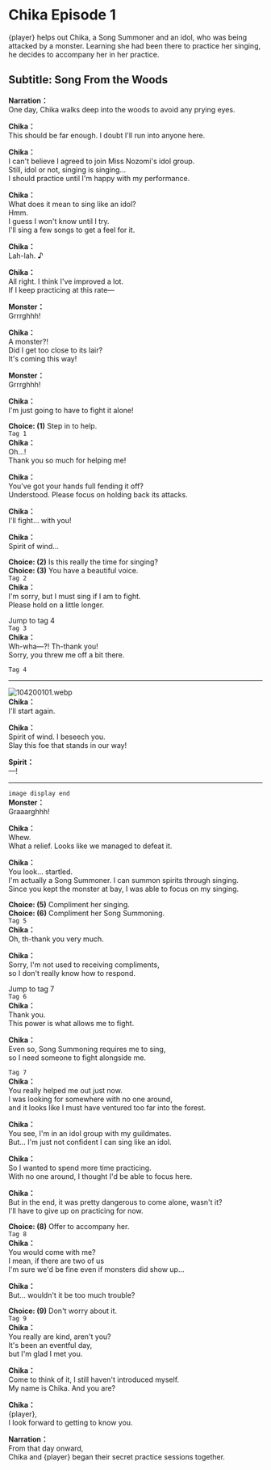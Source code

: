 # Chika Episode 1
{player} helps out Chika, a Song Summoner and an idol, who was being attacked by a monster. Learning she had been there to practice her singing, he decides to accompany her in her practice.
  
## Subtitle: Song From the Woods
  
**Narration：**  
One day, Chika walks deep into the woods to avoid any prying eyes.  
  
**Chika：**  
This should be far enough. I doubt I'll run into anyone here.  
  
**Chika：**  
I can't believe I agreed to join Miss Nozomi's idol group.  
Still, idol or not, singing is singing...  
I should practice until I'm happy with my performance.  
  
**Chika：**  
What does it mean to sing like an idol?  
Hmm.  
I guess I won't know until I try.  
I'll sing a few songs to get a feel for it.  
  
**Chika：**  
Lah-lah. ♪  
  
**Chika：**  
All right. I think I've improved a lot.  
If I keep practicing at this rate—  
  
**Monster：**  
Grrrghhh!  
  
**Chika：**  
A monster?!  
Did I get too close to its lair?  
It's coming this way!  
  
**Monster：**  
Grrrghhh!  
  
**Chika：**  
I'm just going to have to fight it alone!  
  
**Choice: (1)**  Step in to help.  
`Tag 1`  
**Chika：**  
Oh...!  
Thank you so much for helping me!  
  
**Chika：**  
You've got your hands full fending it off?  
Understood. Please focus on holding back its attacks.  
  
**Chika：**  
I'll fight... with you!  
  
**Chika：**  
Spirit of wind...  
  
**Choice: (2)**  Is this really the time for singing?  
**Choice: (3)**  You have a beautiful voice.  
`Tag 2`  
**Chika：**  
I'm sorry, but I must sing if I am to fight.  
Please hold on a little longer.  
  
Jump to tag 4  
`Tag 3`  
**Chika：**  
Wh-wha—?! Th-thank you!  
Sorry, you threw me off a bit there.  
  
`Tag 4`  

---  
  
![104200101.webp](https://redive.estertion.win/card/story/104200101.webp)  
**Chika：**  
I'll start again.  
  
**Chika：**  
Spirit of wind. I beseech you.  
Slay this foe that stands in our way!  
  
**Spirit：**  
—!  
  

---  
  
`image display end`  
**Monster：**  
Graaarghhh!  
  
**Chika：**  
Whew.  
What a relief. Looks like we managed to defeat it.  
  
**Chika：**  
You look... startled.  
I'm actually a Song Summoner. I can summon spirits through singing.  
Since you kept the monster at bay, I was able to focus on my singing.  
  
**Choice: (5)**  Compliment her singing.  
**Choice: (6)**  Compliment her Song Summoning.  
`Tag 5`  
**Chika：**  
Oh, th-thank you very much.  
  
**Chika：**  
Sorry, I'm not used to receiving compliments,  
so I don't really know how to respond.  
  
Jump to tag 7  
`Tag 6`  
**Chika：**  
Thank you.  
This power is what allows me to fight.  
  
**Chika：**  
Even so, Song Summoning requires me to sing,  
so I need someone to fight alongside me.  
  
`Tag 7`  
**Chika：**  
You really helped me out just now.  
I was looking for somewhere with no one around,  
and it looks like I must have ventured too far into the forest.  
  
**Chika：**  
You see, I'm in an idol group with my guildmates.  
But... I'm just not confident I can sing like an idol.  
  
**Chika：**  
So I wanted to spend more time practicing.  
With no one around, I thought I'd be able to focus here.  
  
**Chika：**  
But in the end, it was pretty dangerous to come alone, wasn't it?  
I'll have to give up on practicing for now.  
  
**Choice: (8)**  Offer to accompany her.  
`Tag 8`  
**Chika：**  
You would come with me?  
I mean, if there are two of us  
I'm sure we'd be fine even if monsters did show up...  
  
**Chika：**  
But... wouldn't it be too much trouble?  
  
**Choice: (9)**  Don't worry about it.  
`Tag 9`  
**Chika：**  
You really are kind, aren't you?  
It's been an eventful day,  
but I'm glad I met you.  
  
**Chika：**  
Come to think of it, I still haven't introduced myself.  
My name is Chika. And you are?  
  
**Chika：**  
{player},  
I look forward to getting to know you.  
  
**Narration：**  
From that day onward,  
Chika and {player} began their secret practice sessions together.  

